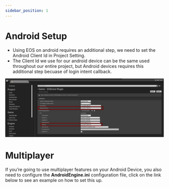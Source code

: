 ```yaml
---
sidebar_position: 1
---
```


# Android Setup
- Using EOS on android requires an additional step, we need to set the Android Client Id in Project Setting.
- The Client Id we use for our android device can be the same used throughout our entire project, but Android devices requires this additional step becuase of login intent callback.

![Image](../../../static/img/Screenshot-2021-10-06-205442.png)

# Multiplayer
If you’re going to use multiplayer features on your Android Device, you also need to configure the **AndroidEngine.ini** configuration file, click on the link below to see an example on how to set this up.